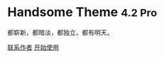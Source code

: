 # Handsome Theme <small>4.2 Pro</small>

都崭新，都暗淡，都独立，都有明天。



[联系作者](https://www.ihewro.com/)
[开始使用](/start)

